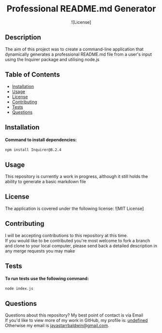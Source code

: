 
  <br>
  <h1 align="center">Professional README.md Generator</h1>

  <div align="center">![License]</div>

  ## Description
  The aim of this project was to create a command-line application that dynamically generates a professional README.md file from a user's input using the Inquirer package and utilising node.js

  ## Table of Contents
  - [Installation](#installation)
  - [Usage](#usage)
  - [License](#license)
  - [Contributing](#contributing)
  - [Tests](#tests)
  - [Questions](#questions)

  ## Installation
  #### Command to install dependencies:
  `
  npm install Inquirer@8.2.4
  `

  ## Usage
  This repository is currently a work in progress, although it still holds the ability to generate a basic markdown file

  ## License
  The application is covered under the following license: ![MIT License]

  ## Contributing
  I will be accepting contributions to this repository at this time.
  <br>
  If you would like to be contributed you're most welcome to fork a branch and clone to your local computer, please send back a detailed description in any merge requests you may make

  ## Tests
  #### To run tests use the following command:
  `
  node index.js
  `

  ## Questions
  Questions about this repository? My best point of contact is via Email 
  <br>
  If you'd like to view more of my work in GitHub, my profile is: [undefined](https://github.com/undefined) 
  <br>
  Otherwise my email is [jayastarrbaldwin@gmail.com](mailto:jayastarrbaldwin@gmail.com).
